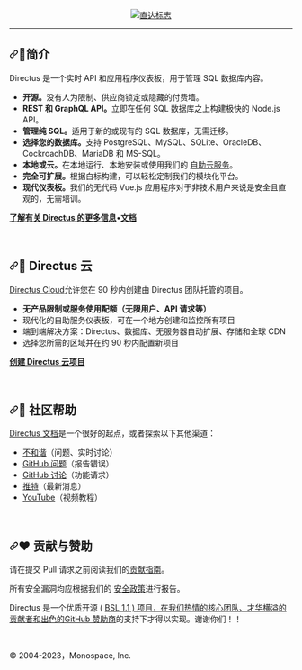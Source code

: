 <div class="Box-sc-g0xbh4-0 bJMeLZ js-snippet-clipboard-copy-unpositioned" data-hpc="true"><article class="markdown-body entry-content container-lg" itemprop="text"><p align="center" dir="auto"><a target="_blank" rel="noopener noreferrer nofollow" href="https://user-images.githubusercontent.com/522079/158864859-0fbeae62-9d7a-4619-b35e-f8fa5f68e0c8.png"><img alt="直达标志" src="https://user-images.githubusercontent.com/522079/158864859-0fbeae62-9d7a-4619-b35e-f8fa5f68e0c8.png" style="max-width: 100%;"></a></p>
<hr>
<h2 tabindex="-1" dir="auto"><a id="user-content--introduction" class="anchor" aria-hidden="true" tabindex="-1" href="#-introduction"><svg class="octicon octicon-link" viewBox="0 0 16 16" version="1.1" width="16" height="16" aria-hidden="true"><path d="m7.775 3.275 1.25-1.25a3.5 3.5 0 1 1 4.95 4.95l-2.5 2.5a3.5 3.5 0 0 1-4.95 0 .751.751 0 0 1 .018-1.042.751.751 0 0 1 1.042-.018 1.998 1.998 0 0 0 2.83 0l2.5-2.5a2.002 2.002 0 0 0-2.83-2.83l-1.25 1.25a.751.751 0 0 1-1.042-.018.751.751 0 0 1-.018-1.042Zm-4.69 9.64a1.998 1.998 0 0 0 2.83 0l1.25-1.25a.751.751 0 0 1 1.042.018.751.751 0 0 1 .018 1.042l-1.25 1.25a3.5 3.5 0 1 1-4.95-4.95l2.5-2.5a3.5 3.5 0 0 1 4.95 0 .751.751 0 0 1-.018 1.042.751.751 0 0 1-1.042.018 1.998 1.998 0 0 0-2.83 0l-2.5 2.5a1.998 1.998 0 0 0 0 2.83Z"></path></svg></a><font style="vertical-align: inherit;"><font style="vertical-align: inherit;">🐰简介</font></font></h2>
<p dir="auto"><font style="vertical-align: inherit;"><font style="vertical-align: inherit;">Directus 是一个实时 API 和应用程序仪表板，用于管理 SQL 数据库内容。</font></font></p>
<ul dir="auto">
<li><strong><font style="vertical-align: inherit;"><font style="vertical-align: inherit;">开源。</font></font></strong><font style="vertical-align: inherit;"><font style="vertical-align: inherit;">没有人为限制、供应商锁定或隐藏的付费墙。</font></font></li>
<li><strong><font style="vertical-align: inherit;"><font style="vertical-align: inherit;">REST 和 GraphQL API。</font></font></strong><font style="vertical-align: inherit;"><font style="vertical-align: inherit;">立即在任何 SQL 数据库之上构建极快的 Node.js API。</font></font></li>
<li><strong><font style="vertical-align: inherit;"><font style="vertical-align: inherit;">管理纯 SQL。</font></font></strong><font style="vertical-align: inherit;"><font style="vertical-align: inherit;">适用于新的或现有的 SQL 数据库，无需迁移。</font></font></li>
<li><strong><font style="vertical-align: inherit;"><font style="vertical-align: inherit;">选择您的数据库。</font></font></strong><font style="vertical-align: inherit;"><font style="vertical-align: inherit;">支持 PostgreSQL、MySQL、SQLite、OracleDB、CockroachDB、MariaDB 和 MS-SQL。</font></font></li>
<li><strong><font style="vertical-align: inherit;"><font style="vertical-align: inherit;">本地或云。</font></font></strong><font style="vertical-align: inherit;"><font style="vertical-align: inherit;">在本地运行、本地安装或使用我们的
</font></font><a href="https://directus.io/pricing" rel="nofollow"><font style="vertical-align: inherit;"><font style="vertical-align: inherit;">自助云服务</font></font></a><font style="vertical-align: inherit;"><font style="vertical-align: inherit;">。</font></font></li>
<li><strong><font style="vertical-align: inherit;"><font style="vertical-align: inherit;">完全可扩展。</font></font></strong><font style="vertical-align: inherit;"><font style="vertical-align: inherit;">根据白标构建，可以轻松定制我们的模块化平台。</font></font></li>
<li><strong><font style="vertical-align: inherit;"><font style="vertical-align: inherit;">现代仪表板。</font></font></strong><font style="vertical-align: inherit;"><font style="vertical-align: inherit;">我们的无代码 Vue.js 应用程序对于非技术用户来说是安全且直观的，无需培训。</font></font></li>
</ul>
<p dir="auto"><strong><a href="https://directus.io" rel="nofollow"><font style="vertical-align: inherit;"><font style="vertical-align: inherit;">了解有关 Directus 的更多信息</font></font></a></strong><font style="vertical-align: inherit;"><font style="vertical-align: inherit;">•</font></font><strong><a href="https://docs.directus.io" rel="nofollow"><font style="vertical-align: inherit;"><font style="vertical-align: inherit;">文档</font></font></a></strong></p>
<br>
<h2 tabindex="-1" dir="auto"><a id="user-content--directus-cloud" class="anchor" aria-hidden="true" tabindex="-1" href="#-directus-cloud"><svg class="octicon octicon-link" viewBox="0 0 16 16" version="1.1" width="16" height="16" aria-hidden="true"><path d="m7.775 3.275 1.25-1.25a3.5 3.5 0 1 1 4.95 4.95l-2.5 2.5a3.5 3.5 0 0 1-4.95 0 .751.751 0 0 1 .018-1.042.751.751 0 0 1 1.042-.018 1.998 1.998 0 0 0 2.83 0l2.5-2.5a2.002 2.002 0 0 0-2.83-2.83l-1.25 1.25a.751.751 0 0 1-1.042-.018.751.751 0 0 1-.018-1.042Zm-4.69 9.64a1.998 1.998 0 0 0 2.83 0l1.25-1.25a.751.751 0 0 1 1.042.018.751.751 0 0 1 .018 1.042l-1.25 1.25a3.5 3.5 0 1 1-4.95-4.95l2.5-2.5a3.5 3.5 0 0 1 4.95 0 .751.751 0 0 1-.018 1.042.751.751 0 0 1-1.042.018 1.998 1.998 0 0 0-2.83 0l-2.5 2.5a1.998 1.998 0 0 0 0 2.83Z"></path></svg></a><font style="vertical-align: inherit;"><font style="vertical-align: inherit;">🚀 Directus 云</font></font></h2>
<p dir="auto"><a href="https://directus.io/pricing" rel="nofollow"><font style="vertical-align: inherit;"><font style="vertical-align: inherit;">Directus Cloud</font></font></a><font style="vertical-align: inherit;"><font style="vertical-align: inherit;">允许您在 90 秒内创建由 Directus 团队托管的项目。</font></font></p>
<ul dir="auto">
<li><strong><font style="vertical-align: inherit;"><font style="vertical-align: inherit;">无产品限制或服务使用配额（无限用户、API 请求等）</font></font></strong></li>
<li><font style="vertical-align: inherit;"><font style="vertical-align: inherit;">现代化的自助服务仪表板，可在一个地方创建和监控所有项目</font></font></li>
<li><font style="vertical-align: inherit;"><font style="vertical-align: inherit;">端到端解决方案：Directus、数据库、无服务器自动扩展、存储和全球 CDN</font></font></li>
<li><font style="vertical-align: inherit;"><font style="vertical-align: inherit;">选择您所需的区域并在约 90 秒内配置新项目</font></font></li>
</ul>
<p dir="auto"><strong><a href="https://directus.cloud" rel="nofollow"><font style="vertical-align: inherit;"><font style="vertical-align: inherit;">创建 Directus 云项目</font></font></a></strong></p>
<br>
<h2 tabindex="-1" dir="auto"><a id="user-content--community-help" class="anchor" aria-hidden="true" tabindex="-1" href="#-community-help"><svg class="octicon octicon-link" viewBox="0 0 16 16" version="1.1" width="16" height="16" aria-hidden="true"><path d="m7.775 3.275 1.25-1.25a3.5 3.5 0 1 1 4.95 4.95l-2.5 2.5a3.5 3.5 0 0 1-4.95 0 .751.751 0 0 1 .018-1.042.751.751 0 0 1 1.042-.018 1.998 1.998 0 0 0 2.83 0l2.5-2.5a2.002 2.002 0 0 0-2.83-2.83l-1.25 1.25a.751.751 0 0 1-1.042-.018.751.751 0 0 1-.018-1.042Zm-4.69 9.64a1.998 1.998 0 0 0 2.83 0l1.25-1.25a.751.751 0 0 1 1.042.018.751.751 0 0 1 .018 1.042l-1.25 1.25a3.5 3.5 0 1 1-4.95-4.95l2.5-2.5a3.5 3.5 0 0 1 4.95 0 .751.751 0 0 1-.018 1.042.751.751 0 0 1-1.042.018 1.998 1.998 0 0 0-2.83 0l-2.5 2.5a1.998 1.998 0 0 0 0 2.83Z"></path></svg></a><font style="vertical-align: inherit;"><font style="vertical-align: inherit;">🤔 社区帮助</font></font></h2>
<p dir="auto"><a href="https://docs.directus.io" rel="nofollow"><font style="vertical-align: inherit;"><font style="vertical-align: inherit;">Directus 文档</font></font></a><font style="vertical-align: inherit;"><font style="vertical-align: inherit;">是一个很好的起点，或者探索以下其他渠道：</font></font></p>
<ul dir="auto">
<li><a href="https://directus.chat" rel="nofollow"><font style="vertical-align: inherit;"><font style="vertical-align: inherit;">不和谐</font></font></a><font style="vertical-align: inherit;"><font style="vertical-align: inherit;">（问题、实时讨论）</font></font></li>
<li><a href="https://github.com/directus/directus/issues"><font style="vertical-align: inherit;"><font style="vertical-align: inherit;">GitHub 问题</font></font></a><font style="vertical-align: inherit;"><font style="vertical-align: inherit;">（报告错误）</font></font></li>
<li><a href="https://github.com/directus/directus/discussions"><font style="vertical-align: inherit;"><font style="vertical-align: inherit;">GitHub 讨论</font></font></a><font style="vertical-align: inherit;"><font style="vertical-align: inherit;">（功能请求）</font></font></li>
<li><a href="https://twitter.com/directus" rel="nofollow"><font style="vertical-align: inherit;"><font style="vertical-align: inherit;">推特</font></font></a><font style="vertical-align: inherit;"><font style="vertical-align: inherit;">（最新消息）</font></font></li>
<li><a href="https://www.youtube.com/c/DirectusVideos/featured" rel="nofollow"><font style="vertical-align: inherit;"><font style="vertical-align: inherit;">YouTube</font></font></a><font style="vertical-align: inherit;"><font style="vertical-align: inherit;">（视频教程）</font></font></li>
</ul>
<br>
<h2 tabindex="-1" dir="auto"><a id="user-content-️-contributing--sponsoring" class="anchor" aria-hidden="true" tabindex="-1" href="#️-contributing--sponsoring"><svg class="octicon octicon-link" viewBox="0 0 16 16" version="1.1" width="16" height="16" aria-hidden="true"><path d="m7.775 3.275 1.25-1.25a3.5 3.5 0 1 1 4.95 4.95l-2.5 2.5a3.5 3.5 0 0 1-4.95 0 .751.751 0 0 1 .018-1.042.751.751 0 0 1 1.042-.018 1.998 1.998 0 0 0 2.83 0l2.5-2.5a2.002 2.002 0 0 0-2.83-2.83l-1.25 1.25a.751.751 0 0 1-1.042-.018.751.751 0 0 1-.018-1.042Zm-4.69 9.64a1.998 1.998 0 0 0 2.83 0l1.25-1.25a.751.751 0 0 1 1.042.018.751.751 0 0 1 .018 1.042l-1.25 1.25a3.5 3.5 0 1 1-4.95-4.95l2.5-2.5a3.5 3.5 0 0 1 4.95 0 .751.751 0 0 1-.018 1.042.751.751 0 0 1-1.042.018 1.998 1.998 0 0 0-2.83 0l-2.5 2.5a1.998 1.998 0 0 0 0 2.83Z"></path></svg></a><font style="vertical-align: inherit;"><font style="vertical-align: inherit;">❤️ 贡献与赞助</font></font></h2>
<p dir="auto"><font style="vertical-align: inherit;"><font style="vertical-align: inherit;">请在提交 Pull 请求之前阅读我们的</font></font><a href="/directus/directus/blob/main/contributing.md"><font style="vertical-align: inherit;"><font style="vertical-align: inherit;">贡献指南</font></font></a><font style="vertical-align: inherit;"><font style="vertical-align: inherit;">。</font></font></p>
<p dir="auto"><font style="vertical-align: inherit;"><font style="vertical-align: inherit;">所有安全漏洞均应根据我们的
</font></font><a href="https://docs.directus.io/contributing/introduction/#reporting-security-vulnerabilities" rel="nofollow"><font style="vertical-align: inherit;"><font style="vertical-align: inherit;">安全政策</font></font></a><font style="vertical-align: inherit;"><font style="vertical-align: inherit;">进行报告。</font></font></p>
<p dir="auto"><font style="vertical-align: inherit;"><font style="vertical-align: inherit;">Directus 是一个优质开源 ( </font></font><a href="/directus/directus/blob/main/license"><font style="vertical-align: inherit;"><font style="vertical-align: inherit;">BSL 1.1 ) 项目，在我们热情的核心团队、才华横溢的贡献者和出色的</font></font></a><font style="vertical-align: inherit;"></font><a href="https://github.com/sponsors/directus"><font style="vertical-align: inherit;"><font style="vertical-align: inherit;">GitHub 赞助商</font></font></a><font style="vertical-align: inherit;"><font style="vertical-align: inherit;">的支持下才得以实现</font><font style="vertical-align: inherit;">。</font><font style="vertical-align: inherit;">谢谢你们！！</font></font></p>
<br>
<p dir="auto"><font style="vertical-align: inherit;"><font style="vertical-align: inherit;">© 2004-2023，Monospace, Inc.</font></font></p>
</article></div>
